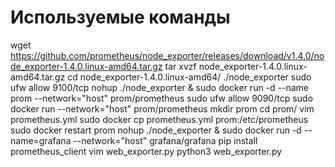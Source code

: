 # Используемые команды
 
wget https://github.com/prometheus/node_exporter/releases/download/v1.4.0/node_exporter-1.4.0.linux-amd64.tar.gz
tar xvzf node_exporter-1.4.0.linux-amd64.tar.gz
cd node_exporter-1.4.0.linux-amd64/
./node_exporter
sudo ufw allow 9100/tcp
nohup ./node_exporter &
sudo docker run -d --name prom --network="host" prom/prometheus
sudo ufw allow 9090/tcp
sudo docker run --network="host" prom/prometheus
mkdir prom
cd prom/
vim prometheus.yml
sudo docker cp prometheus.yml prom:/etc/prometheus
sudo docker restart prom
nohup ./node_exporter &
sudo docker run -d --name=grafana --network="host" grafana/grafana
pip install prometheus_client
vim web_exporter.py
python3 web_exporter.py

